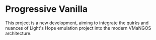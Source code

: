 # Progressive Vanilla
This project is a new development, aiming to integrate the quirks and nuances of Light's Hope emulation project into the modern VMaNGOS architecture.
